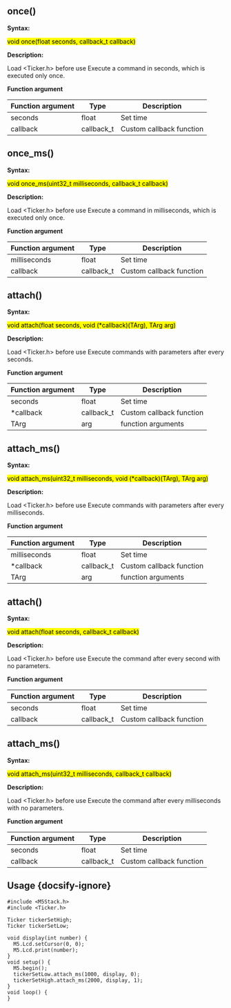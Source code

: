 ## once()

**Syntax:**

<mark>void once(float seconds, callback_t callback)</mark>

**Description:**

Load <Ticker.h> before use
Execute a command in seconds, which is executed only once.

**Function argument**
	
| Function argument |Type |Description |
| --- | --- | --- |
| seconds | float | Set time |
| callback | callback_t | Custom callback function |

## once_ms()

**Syntax:**

<mark>void once_ms(uint32_t milliseconds, callback_t callback)</mark>

**Description:**

Load <Ticker.h> before use
Execute a command in milliseconds, which is executed only once.

**Function argument**
	
| Function argument |Type |Description |
| --- | --- | --- |
| milliseconds | float | Set time |
| callback | callback_t | Custom callback function |

## attach()

**Syntax:**

<mark>void attach(float seconds, void (*callback)(TArg), TArg arg)</mark>

**Description:**

Load <Ticker.h> before use
Execute commands with parameters after every seconds.

**Function argument**
	
| Function argument |Type |Description |
| --- | --- | --- |
| seconds | float | Set time |
| *callback | callback_t | Custom callback function |
| TArg | arg | function arguments |

## attach_ms()

**Syntax:**

<mark>void attach_ms(uint32_t milliseconds, void (*callback)(TArg), TArg arg)</mark>

**Description:**

Load <Ticker.h> before use
Execute commands with parameters after every milliseconds.

**Function argument**
	
| Function argument |Type |Description |
| --- | --- | --- |
| milliseconds | float | Set time |
| *callback | callback_t | Custom callback function |
| TArg | arg | function arguments |

## attach()

**Syntax:**

<mark>void attach(float seconds, callback_t callback)</mark>

**Description:**

Load <Ticker.h> before use
Execute the command after every second with no parameters.

**Function argument**
	
| Function argument |Type |Description |
| --- | --- | --- |
| seconds | float | Set time |
| callback | callback_t | Custom callback function |

## attach_ms()

**Syntax:**

<mark>void attach_ms(uint32_t milliseconds, callback_t callback)</mark>

**Description:**

Load <Ticker.h> before use
Execute the command after every milliseconds with no parameters.

**Function argument**
	
| Function argument |Type |Description |
| --- | --- | --- |
| seconds | float | Set time |
| callback | callback_t | Custom callback function |

## Usage {docsify-ignore}

```arduino
#include <M5Stack.h>
#include <Ticker.h>

Ticker tickerSetHigh;
Ticker tickerSetLow;

void display(int number) {
  M5.Lcd.setCursor(0, 0);
  M5.Lcd.print(number);
}
void setup() {
  M5.begin();
  tickerSetLow.attach_ms(1000, display, 0);
  tickerSetHigh.attach_ms(2000, display, 1);
}
void loop() {
}



```
